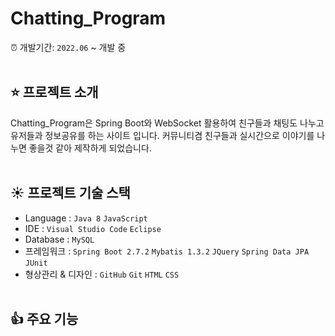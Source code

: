 # Chatting_Program
:alarm_clock: 개발기간: `2022.06` ~ 개발 중
<br><br>

## :star: 프로젝트 소개
Chatting_Program은 Spring Boot와 WebSocket 활용하여 친구들과 채팅도 나누고 유저들과 정보공유를 하는 사이트 입니다. 커뮤니티겸 친구들과 실시간으로 이야기를 나누면 좋을것 같아 제작하게 되었습니다.
<br><br>

## :sunny: 프로젝트 기술 스택
- Language : `Java 8` `JavaScript` 
- IDE : `Visual Studio Code` `Eclipse`
- Database : `MySQL`
- 프레임워크 : `Spring Boot 2.7.2` `Mybatis 1.3.2` `JQuery` `Spring Data JPA` `JUnit`
- 형상관리 & 디자인 : `GitHub` `Git` `HTML` `CSS` 
<br><br>

## :thumbsup: 주요 기능

